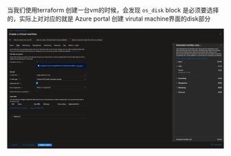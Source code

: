 当我们使用terraform 创建一台vm的时候，会发现 `os_disk` block 是必须要选择的，实际上对对应的就是 Azure portal 创建 virutal machine界面的disk部分

![vm disk](./images/vm-disk.png)